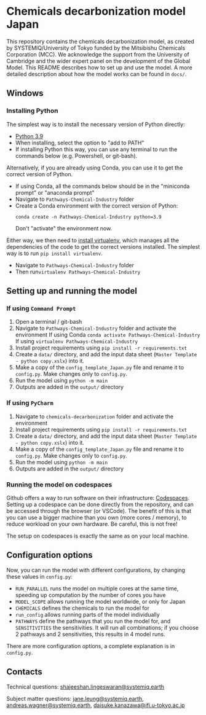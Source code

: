 # Chemicals decarbonization model Japan
This repository contains the chemicals decarbonization model, as created by SYSTEMIQ/University of Tokyo funded by the Mitsibishu Chemicals Corporation (MCC). We acknowledge the support from the University of Cambridge and the wider expert panel on the development of the Global Model. 
This README describes how to set up and use the model. A more detailed description about how the model works can be found in `docs/`.

## Windows

### Installing Python

The simplest way is to install the necessary version of Python directly:
- [Python 3.9](https://www.python.org/downloads/release/python-39/)
- When installing, select the option to "add to PATH"
- If installing Python this way, you can use any terminal to run the commands below (e.g. Powershell, or git-bash).

Alternatively, if you are already using Conda, you can use it to get the correct version of Python.
- If using Conda, all the commands below should be in the "miniconda prompt" or "anaconda prompt"
- Navigate to `Pathways-Chemical-Industry` folder
- Create a Conda environment with the correct version of Python:
  ```shell
  conda create -n Pathways-Chemical-Industry python=3.9
  ```
  Don't "activate" the environment now.

Either way, we then need to [install virtualenv](https://uoa-eresearch.github.io/eresearch-cookbook/recipe/2014/11/26/python-virtual-env/), which manages all the dependencies of the code to get the correct versions installed. The simplest way is to run `pip install virtualenv`.
- Navigate to `Pathways-Chemical-Industry` folder
- Then run`virtualenv Pathways-Chemical-Industry`

## Setting up and running the model


### If using `Command Prompt`

1. Open a terminal / git-bash
2. Navigate to `Pathways-Chemical-Industry` folder and activate the environment
If using Conda
`conda activate Pathways-Chemical-Industry`
If using 
`virtualenv Pathways-Chemical-Industry`
3. Install project requirements using `pip install -r requirements.txt`
4. Create a `data/` directory, and add the input data sheet (`Master Template - python copy.xslx`) into it.
5. Make a copy of the `config_template_Japan.py` file and rename it to `config.py`. Make changes only to `config.py`.
6. Run the model using `python -m main`
7. Outputs are added in the `output/` directory

### If using `PyCharm`
1. Navigate to `chemicals-decarbonization` folder and activate the environment
2. Install project requirements using `pip install -r requirements.txt`
3. Create a `data/` directory, and add the input data sheet (`Master Template - python copy.xslx`) into it.
4. Make a copy of the `config_template_Japan.py` file and rename it to `config.py`. Make changes only to `config.py`.
5. Run the model using `python -m main`
6. Outputs are added in the `output/` directory


### Running the model on codespaces
Github offers a way to run software on their infrastructure: [Codespaces](https://github.com/features/codespaces). Setting up a codespace can be done directly from the repository, and can be accessed through the browser (or VSCode). The benefit of this is that you can use a bigger machine than you own (more cores / memory), to reduce workload on your own hardware. Be careful, this is not free!

The setup on codespaces is exactly the same as on your local machine.

## Configuration options
Now, you can run the model with different configurations, by changing these values in `config.py`:
- `RUN_PARALLEL` runs the model on multiple cores at the same time, speeding up computation by the number of cores you have 
- `MODEL_SCOPE` allows running the model worldwide, or only for Japan
- `CHEMICALS` defines the chemicals to run the model for
- `run_config` allows running parts of the model individually
- `PATHWAYS` define the pathways that you run the model for, and `SENSITIVITIES` the sensitivities. It will run all combinations; if you choose 2 pathways and 2 sensitivities, this results in 4 model runs. 

There are more configuration options, a complete explanation is in `config.py`.

## Contacts
Technical questions: [shajeeshan.lingeswaran@systemiq.earth](shajeeshan.lingeswaran@systemiq.earth) 

Subject matter questions: [jane.leung@systemiq.earth](jane.leung@systemiq.earth), [andreas.wagner@systemiq.earth](andreas.wagner@systemiq.earth), [daisuke.kanazawa@ifi.u-tokyo.ac.jp](daisuke.kanazawa@ifi.u-tokyo.ac.jp)


